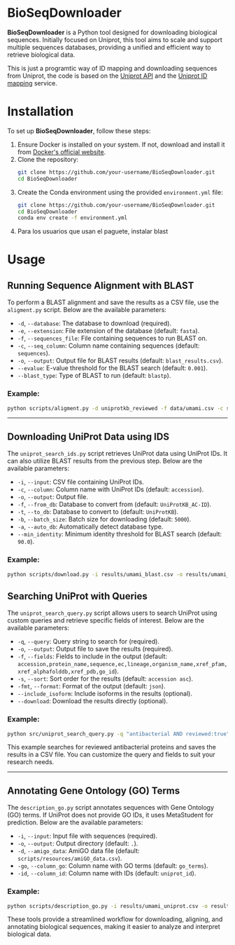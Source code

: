 # BioSeqDownloader

**BioSeqDownloader** is a Python tool designed for downloading biological sequences. Initially focused on Uniprot, this tool aims to scale and support multiple sequences databases, providing a unified and efficient way to retrieve biological data.

This is just a programtic way of ID mapping and downloading sequences from Uniprot, the code is based on the [Uniprot API](https://www.uniprot.org/help/api) and the [Uniprot ID mapping](https://www.uniprot.org/help/id_mapping) service.

# Installation

To set up **BioSeqDownloader**, follow these steps:

1. Ensure Docker is installed on your system. If not, download and install it from [Docker's official website](https://www.docker.com/).
2. Clone the repository:
    ```bash
    git clone https://github.com/your-username/BioSeqDownloader.git
    cd BioSeqDownloader
    ```
3. Create the Conda environment using the provided `environment.yml` file:
    ```bash
    git clone https://github.com/your-username/BioSeqDownloader.git
    cd BioSeqDownloader
    conda env create -f environment.yml
    ```
4. Para los usuarios que usan el paguete, instalar blast

# Usage

## Running Sequence Alignment with BLAST

To perform a BLAST alignment and save the results as a CSV file, use the `aligment.py` script. Below are the available parameters:

- `-d`, `--database`: The database to download (required).
- `-e`, `--extension`: File extension of the database (default: `fasta`).
- `-f`, `--sequences_file`: File containing sequences to run BLAST on.
- `-c`, `--seq_column`: Column name containing sequences (default: `sequences`).
- `-o`, `--output`: Output file for BLAST results (default: `blast_results.csv`).
- `--evalue`: E-value threshold for the BLAST search (default: `0.001`).
- `--blast_type`: Type of BLAST to run (default: `blastp`).

### Example:
```bash
python scripts/aligment.py -d uniprotkb_reviewed -f data/umami.csv -c sequence -o results/umami_blast.csv
```

---

## Downloading UniProt Data using IDS

The `uniprot_search_ids.py` script retrieves UniProt data using UniProt IDs. It can also utilize BLAST results from the previous step. Below are the available parameters:

- `-i`, `--input`: CSV file containing UniProt IDs.
- `-c`, `--column`: Column name with UniProt IDs (default: `accession`).
- `-o`, `--output`: Output file.
- `-f`, `--from_db`: Database to convert from (default: `UniProtKB_AC-ID`).
- `-t`, `--to_db`: Database to convert to (default: `UniProtKB`).
- `-b`, `--batch_size`: Batch size for downloading (default: `5000`).
- `-a`, `--auto_db`: Automatically detect database type.
- `--min_identity`: Minimum identity threshold for BLAST search (default: `90.0`).

### Example:
```bash
python scripts/download.py -i results/umami_blast.csv -o results/umami_uniprot.csv
```
## Searching UniProt with Queries

The `uniprot_search_query.py` script allows users to search UniProt using custom queries and retrieve specific fields of interest. Below are the available parameters:

- `-q`, `--query`: Query string to search for (required).
- `-o`, `--output`: Output file to save the results (required).
- `-f`, `--fields`: Fields to include in the output (default: `accession,protein_name,sequence,ec,lineage,organism_name,xref_pfam,xref_alphafolddb,xref_pdb,go_id`).
- `-s`, `--sort`: Sort order for the results (default: `accession asc`).
- `-fmt`, `--format`: Format of the output (default: `json`).
- `--include_isoform`: Include isoforms in the results (optional).
- `--download`: Download the results directly (optional).

### Example:
```bash
python src/uniprot_search_query.py -q "antibacterial AND reviewed:true" -o results/uniprot_stream.csv
```

This example searches for reviewed antibacterial proteins and saves the results in a CSV file. You can customize the query and fields to suit your research needs.

---

## Annotating Gene Ontology (GO) Terms

The `description_go.py` script annotates sequences with Gene Ontology (GO) terms. If UniProt does not provide GO IDs, it uses MetaStudent for prediction. Below are the available parameters:

- `-i`, `--input`: Input file with sequences (required).
- `-o`, `--output`: Output directory (default: `.`).
- `-d`, `--amigo_data`: AmiGO data file (default: `scripts/resources/amiGO_data.csv`).
- `-go`, `--column_go`: Column name with GO terms (default: `go_terms`).
- `-id`, `--column_id`: Column name with IDs (default: `uniprot_id`).

### Example:
```bash
python scripts/description_go.py -i results/umami_uniprot.csv -o results/umami_go.csv
```

These tools provide a streamlined workflow for downloading, aligning, and annotating biological sequences, making it easier to analyze and interpret biological data.
